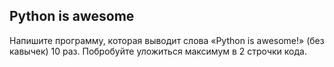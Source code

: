 ## Python is awesome

Напишите программу, которая выводит слова «Python is awesome!» (без кавычек) 10 раз. Побробуйте уложиться максимум в 2 строчки кода.